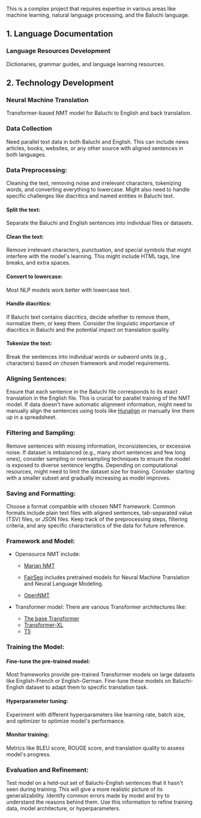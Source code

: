 This is a complex project that requires expertise in various areas like machine learning, natural language processing, and the Baluchi language.


## 1. Language Documentation
### Language Resources Development
Dictionaries, grammar guides, and language learning resources.

## 2. Technology Development

### Neural Machine Translation
Transformer-based NMT model for Baluchi to English and back translation.
### Data Collection
  Need parallel text data in both Baluchi and English. This can include news articles, books, websites, or any other source with aligned sentences in both languages.
### Data Preprocessing:
  Cleaning the text, removing noise and irrelevant characters, tokenizing words, and converting everything to lowercase. Might also need to handle specific challenges like diacritics and named entities in Baluchi text.
  #### Split the text: 
  Separate the Baluchi and English sentences into individual files or datasets.
  #### Clean the text: 
  Remove irrelevant characters, punctuation, and special symbols that might interfere with the model's learning. This might include HTML tags, line breaks, and extra spaces.
#### Convert to lowercase: 
Most NLP models work better with lowercase text.
#### Handle diacritics: 
If Baluchi text contains diacritics, decide whether to remove them, normalize them, or keep them. Consider the linguistic importance of diacritics in Baluchi and the potential impact on translation quality.
#### Tokenize the text: 
Break the sentences into individual words or subword units (e.g., characters) based on chosen framework and model requirements.
### Aligning Sentences:
Ensure that each sentence in the Baluchi file corresponds to its exact translation in the English file. This is crucial for parallel training of the NMT model.
If data doesn't have automatic alignment information, might need to manually align the sentences using tools like [Hunalign](https://github.com/danielvarga/hunalign) or manually line them up in a spreadsheet.


### Filtering and Sampling:
Remove sentences with missing information, inconsistencies, or excessive noise.
If dataset is imbalanced (e.g., many short sentences and few long ones), consider sampling or oversampling techniques to ensure the model is exposed to diverse sentence lengths.
Depending on computational resources, might need to limit the dataset size for training. Consider starting with a smaller subset and gradually increasing as model improves.

### Saving and Formatting:
Choose a format compatible with chosen NMT framework. Common formats include plain text files with aligned sentences, tab-separated value (TSV) files, or JSON files.
Keep track of the preprocessing steps, filtering criteria, and any specific characteristics of the data for future reference.


### Framework and Model:
- Opensource NMT include:
  - [Marian NMT](https://marian-nmt.github.io/)
  - [FairSeq](https://github.com/facebookresearch/fairseq) includes pretrained models for Neural Machine Translation and Neural Language Modeling.

  - [OpenNMT](https://github.com/OpenNMT)
 
- Transformer model:
  There are various Transformer architectures like:
  - [The base Transformer](https://huggingface.co/docs/transformers/en/index)
  - [Transformer-XL](https://huggingface.co/docs/transformers/model_doc/transfo-xl)
  - [T5](https://paperswithcode.com/method/t5)
 
### Training the Model:
#### Fine-tune the pre-trained model: 
Most frameworks provide pre-trained Transformer models on large datasets like English-French or English-German. Fine-tune these models on Baluchi-English dataset to adapt them to specific translation task.
#### Hyperparameter tuning: 
Experiment with different hyperparameters like learning rate, batch size, and optimizer to optimize model's performance. 
#### Monitor training: 
Metrics like BLEU score, ROUGE score, and translation quality to assess model's progress.

###  Evaluation and Refinement:
Test model on a held-out set of Baluchi-English sentences that it hasn't seen during training. This will give a more realistic picture of its generalizability.
Identify common errors made by model and try to understand the reasons behind them. Use this information to refine training data, model architecture, or hyperparameters.





